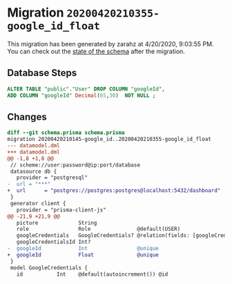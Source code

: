 # Migration `20200420210355-google_id_float`

This migration has been generated by zarahz at 4/20/2020, 9:03:55 PM.
You can check out the [state of the schema](./schema.prisma) after the migration.

## Database Steps

```sql
ALTER TABLE "public"."User" DROP COLUMN "googleId",
ADD COLUMN "googleId" Decimal(65,30)  NOT NULL ;
```

## Changes

```diff
diff --git schema.prisma schema.prisma
migration 20200420210145-google_id..20200420210355-google_id_float
--- datamodel.dml
+++ datamodel.dml
@@ -1,8 +1,8 @@
 // scheme://user:password@ip:port/database
 datasource db {
   provider = "postgresql"
-  url = "***"
+  url      = "postgres://postgres:postgres@localhost:5432/dashboard"
 }
 generator client {
   provider = "prisma-client-js"
@@ -21,9 +21,9 @@
   picture             String
   role                Role               @default(USER)
   googleCredentials   GoogleCredentials? @relation(fields: [googleCredentialsId], references: [id])
   googleCredentialsId Int?
-  googleId            Int                @unique
+  googleId            Float              @unique
 }
 model GoogleCredentials {
   id           Int    @default(autoincrement()) @id
```


